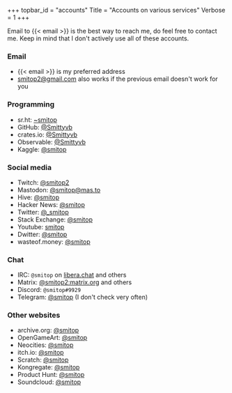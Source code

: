 +++
topbar_id = "accounts"
Title = "Accounts on various services"
Verbose = 1
+++

Email to {{< email >}} is the best way to reach me, do feel free to contact me. Keep in mind that I don't actively use all of these accounts.

### Email
- {{< email >}} is my preferred address
- smitop2@gmail.com also works if the previous email doesn't work for you

### Programming
- sr.ht: [~smitop](https://sr.ht/~smitop/)
- GitHub: [@Smittyvb](https://github.com/Smittyvb/)
- crates.io: [@Smittyvb](https://crates.io/users/Smittyvb)
- Observable: [@Smittyvb](https://observablehq.com/@smittyvb)
- Kaggle: [@smitop](https://www.kaggle.com/smitop)

### Social media
- Twitch: [@smitop2](https://twitch.tv/smitop2)
- Mastodon: [@smitop@mas.to](https://mas.to/@smitop)
- Hive: [@smitop](https://hiveblocks.com/@smitop)
- Hacker News: [@smitop](https://news.ycombinator.com/user?id=smitop)
- Twitter: [@_smitop](https://twitter.com/_smitop)
- Stack Exchange: [@smitop](https://stackexchange.com/users/17341075/smitop?tab=accounts)
- Youtube: [smitop](https://www.youtube.com/channel/UCg9cKCFNaVDYmXK2u-FxX1w/)
- Dwitter: [@smitop](https://www.dwitter.net/u/Smitop)
- wasteof.money: [@smitop](https://wasteof.money/users/smitop)

### Chat
- IRC: `@smitop` on [libera.chat](https://libera.chat/) and others
- Matrix: [@smitop2:matrix.org](https://matrix.to/#/@smitop2:matrix.org) and others
- Discord: `@smitop#9929`
- Telegram: [@smitop](https://t.me/smitop) (I don't check very often)

### Other websites
- archive.org: [@smitop](https://archive.org/details/@smitop)
- OpenGameArt: [@smitop](https://opengameart.org/users/smitop)
- Neocities: [@smitop](https://neocities.org/site/smitop)
- itch.io: [@smitop](https://smitop.itch.io/)
- Scratch: [@smitop](https://scratch.mit.edu/users/smitop/)
- Kongregate: [@smitop](https://www.kongregate.com/accounts/smitop)
- Product Hunt: [@smitop](https://www.producthunt.com/@_smitop)
- Soundcloud: [@smitop](https://soundcloud.com/smitop/unsuddenmovements)
